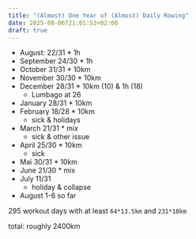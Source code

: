 ```yaml
---
title: "(Almost) One Year of (Almost) Daily Rowing"
date: 2025-08-06T21:01:53+02:00
draft: true
---
```


- August: 22/31 * 1h
- September 24/30 * 1h
- October 31/31 * 10km
- November 30/30 * 10km
- December 28/31 * 10km (10) & 1h (18)
    - Lumbago at 26
- January 28/31 * 10km
- February 18/28 * 10km
    - sick & holidays
- March 21/31 * mix
    - sick & other issue
- April 25/30 * 10km
    - sick
- Mai 30/31 * 10km
- June 21/30 * mix
- July 11/31
    - holiday & collapse
- August 1-6 so far

295 workout days with at least `64*13.5km` and `231*10km`

total: roughly 2400km
